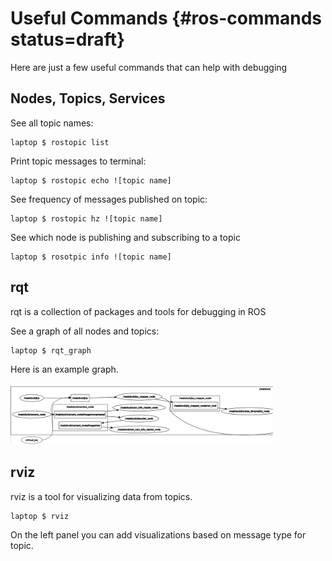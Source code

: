 # Useful Commands {#ros-commands status=draft}
Here are just a few useful commands that can help with debugging


## Nodes, Topics, Services

See all topic names:

	laptop $ rostopic list

Print topic messages to terminal:

	laptop $ rostopic echo ![topic name]

See frequency of messages published on topic:

	laptop $ rostopic hz ![topic name]

See which node is publishing and subscribing to a topic

	laptop $ rosotpic info ![topic name]

## rqt

rqt is a collection of packages and tools for debugging in ROS

See a graph of all nodes and topics:

	laptop $ rqt_graph

Here is an example graph.

<img src="pics/rqt_graph.png" id="rqt_graph"/>

<style>
#rqt_graph {
width: 30em;
}
figure img {
max-width: 100%;
}
</style>


## rviz

rviz is a tool for visualizing data from topics.

	laptop $ rviz

On the left panel you can add visualizations based on message type for topic.